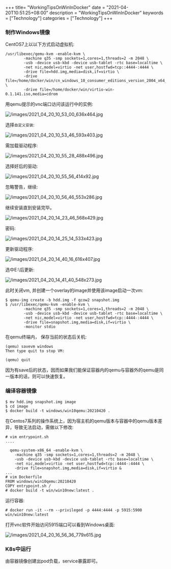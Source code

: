 +++
title= "WorkingTipsOnWinInDocker"
date = "2021-04-20T10:51:25+08:00"
description = "WorkingTipsOnWinInDocker"
keywords = ["Technology"]
categories = ["Technology"]
+++

### 制作Windows镜像
CentOS7上以以下方式启动虚拟机:   

```
/usr/libexec/qemu-kvm -enable-kvm \
        -machine q35 -smp sockets=1,cores=1,threads=2 -m 2048 \
        -usb -device usb-kbd -device usb-tablet -rtc base=localtime \
        -net nic,model=virtio -net user,hostfwd=tcp::4444-:4444 \
        -drive file=hdd.img,media=disk,if=virtio \
        -drive file=/home/docker/win/cn_windows_10_consumer_editions_version_2004_x64_dvd.iso,media=cdrom \
        -drive file=/home/docker/win/virtio-win-0.1.141.iso,media=cdrom
```
用qemu提示的vnc端口访问该运行中的实例:    

![/images/2021_04_20_10_53_00_636x464.jpg](/images/2021_04_20_10_53_00_636x464.jpg)

选择`自定义安装`:   

![/images/2021_04_20_10_53_46_593x403.jpg](/images/2021_04_20_10_53_46_593x403.jpg)

需加载驱动程序:   

![/images/2021_04_20_10_55_28_488x496.jpg](/images/2021_04_20_10_55_28_488x496.jpg)

选择好后的驱动:   

![/images/2021_04_20_10_55_56_414x92.jpg](/images/2021_04_20_10_55_56_414x92.jpg)

忽略警告，继续:    

![/images/2021_04_20_10_56_46_553x286.jpg](/images/2021_04_20_10_56_46_553x286.jpg)

继续安装直到安装完毕。   

![/images/2021_04_20_14_23_46_568x429.jpg](/images/2021_04_20_14_23_46_568x429.jpg)

密码:   

![/images/2021_04_20_14_25_14_533x423.jpg](/images/2021_04_20_14_25_14_533x423.jpg)

更新驱动程序:    

![/images/2021_04_20_14_40_16_616x407.jpg](/images/2021_04_20_14_40_16_616x407.jpg)

选中E:\后更新:   

![/images/2021_04_20_14_41_40_548x273.jpg](/images/2021_04_20_14_41_40_548x273.jpg)

此时关闭vm, 并创建一个overlay的image并使用该image启动一次vm:    

```
$ qemu-img create -b hdd.img -f qcow2 snapshot.img
$ /usr/libexec/qemu-kvm -enable-kvm \
        -machine q35 -smp sockets=1,cores=1,threads=2 -m 2048 \
        -usb -device usb-kbd -device usb-tablet -rtc base=localtime \
        -net nic,model=virtio -net user,hostfwd=tcp::4444-:4444 \
        -drive file=snapshot.img,media=disk,if=virtio \
        -monitor stdio
```
在qemu终端内， 保存当前的状态后关机:    

```
(qemu) savevm windows
Then type quit to stop VM:

(qemu) quit
```
因为有save后的状态，因而如果我们能保证容器内的qemu与容器外的qemu是同一版本的话，则可以快速恢复。    

### 编译容器镜像

```
$ mv hdd.img snapshot.img image
$ cd image
$ docker build -t windows/win10qemu:20210420 .
```
在Centos7系列的操作系统上，因为宿主机的qemu版本与容器中的qemu版本差异，导致无法启动，需做以下修改:    

```
# vim entrypoint.sh
....

  qemu-system-x86_64 -enable-kvm \
    -machine q35 -smp sockets=1,cores=1,threads=2 -m 2048 \
    -usb -device usb-kbd -device usb-tablet -rtc base=localtime \
    -net nic,model=virtio -net user,hostfwd=tcp::4444-:4444 \
    -drive file=snapshot.img,media=disk,if=virtio &
...
# vim Dockerfile
FROM windows/win10qemu:20210420
COPY entrypoint.sh /
# docker build -t win/win10new:latest .
```
运行容器:    

```
# docker run -it --rm --privileged -p 4444:4444 -p 5915:5900  win/win10new:latest
```
打开vnc软件开始访问5915端口可以看到Windows桌面:    

![/images/2021_04_20_16_56_36_779x615.jpg](/images/2021_04_20_16_56_36_779x615.jpg)

### K8s中运行
由容器镜像创建出pod负载，service暴露即可。
